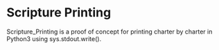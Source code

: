 # Scripture Printing

Scripture_Printing is a proof of concept for printing charter by charter in Python3 using sys.stdout.write().  
